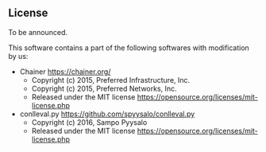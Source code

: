 ## License

To be announced.

This software contains a part of the following softwares with modification by us:

- Chainer <https://chainer.org/>
    - Copyright (c) 2015, Preferred Infrastructure, Inc.
    - Copyright (c) 2015, Preferred Networks, Inc.
    - Released under the MIT license https://opensource.org/licenses/mit-license.php
- conlleval.py <https://github.com/spyysalo/conlleval.py>
    - Copyright (c) 2016, Sampo Pyysalo
    - Released under the MIT license https://opensource.org/licenses/mit-license.php
